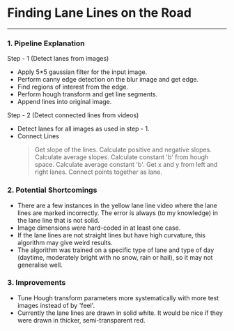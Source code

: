 # **Finding Lane Lines on the Road** 

---

### 1. Pipeline Explanation

Step - 1 (Detect lanes from images) 

- Apply 5*5 gaussian filter for the input image.
- Perform canny edge detection on the blur image and get edge.
- Find regions of interest from the edge.
- Perform hough transform and get line segments.
- Append lines into original image. 

Step - 2 (Detect connected lines from videos) 

- Detect lanes for all images as used in step - 1.
- Connect Lines
  > Get slope of the lines.
  > Calculate positive and negative slopes.
  > Calculate average slopes.
  > Calculate constant 'b' from hough space.
  > Calculate average constant 'b'.
  > Get x and y from left and right lanes.
  > Connect points together as lane.

### 2. Potential Shortcomings

- There are a few instances in the yellow lane line video where the lane lines are marked incorrectly. The error is always (to my knowledge) in the lane line that is not solid.
- Image dimensions were hard-coded in at least one case.
- If the lane lines are not straight lines but have high curvature, this algorithm may give weird results.
- The algorithm was trained on a specific type of lane and type of day (daytime, moderately bright with no snow, rain or hail), so it may not generalise well.

### 3. Improvements

- Tune Hough transform parameters more systematically with more test images instead of by 'feel'.
- Currently the lane lines are drawn in solid white. It would be nice if they were drawn in thicker, semi-transparent red.
